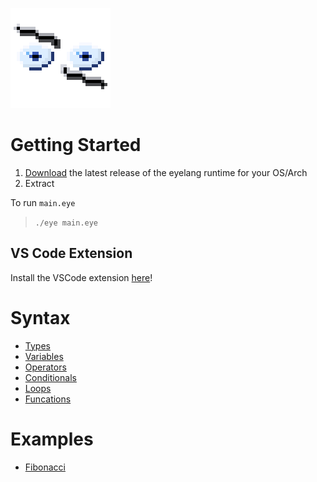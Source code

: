 ![Logo](https://raw.githubusercontent.com/jsnns/eyelang/master/vscode_support/assets/img/EyelangLogoSmall.png)
# Getting Started

1. [Download](https://github.com/jsnns/eyelang/releases) the latest release of the eyelang runtime for your OS/Arch
2. Extract

To run `main.eye`

> `./eye main.eye`

## VS Code Extension

Install the VSCode extension [here](https://marketplace.visualstudio.com/items?itemName=workbyjacob.eyelang)!


# Syntax

- [Types](https://github.com/jsnns/eyelang/blob/master/examples/types.eye)
- [Variables](https://github.com/jsnns/eyelang/blob/master/examples/varaibles.eye)
- [Operators](https://github.com/jsnns/eyelang/blob/master/examples/operators.eye)
- [Conditionals](https://github.com/jsnns/eyelang/blob/master/examples/conditionals.eye)
- [Loops](https://github.com/jsnns/eyelang/blob/master/examples/loops.eye)
- [Funcations](https://github.com/jsnns/eyelang/blob/master/examples/functions.eye)

# Examples

- [Fibonacci](https://github.com/jsnns/eyelang/blob/master/examples/fibonacci.eye)
